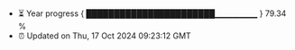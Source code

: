 - ⏳ Year progress { ███████████████████████▁▁▁▁▁▁▁ } 79.34 %
- ⏰ Updated on Thu, 17 Oct 2024 09:23:12 GMT

